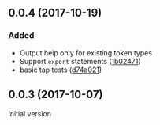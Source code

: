 <a name="0.0.4"></a>
## 0.0.4 (2017-10-19)
### Added
* Output help only for existing token types
* Support `export` statements ([1b02471](https://github.com/kba/make.JS/commit/1b02471))
* basic tap tests ([d74a021](https://github.com/kba/make.JS/commit/d74a021))

<a name="0.0.3"></a>
## 0.0.3 (2017-10-07)

Initial version


